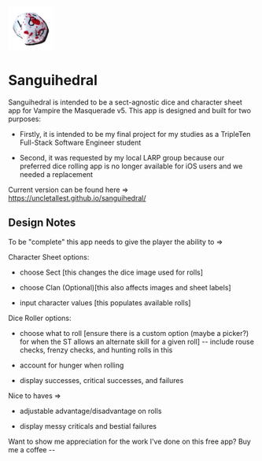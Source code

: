 <img title="sanguihedral" src="./public/sanguihedral.png" alt="bloody ten-sided die" width="91" data-align="center">

# Sanguihedral

Sanguihedral is intended to be a sect-agnostic dice and character sheet app for Vampire the Masquerade v5. This app is designed and built for two purposes:

- Firstly, it is intended to be my final project for my studies as a TripleTen Full-Stack Software Engineer student

- Second, it was requested by my local LARP group because our preferred dice rolling app is no longer available for iOS users and we needed a replacement

Current version can be found here => https://uncletallest.github.io/sanguihedral/

## Design Notes

To be "complete" this app needs to give the player the ability to =>

Character Sheet options:

- choose Sect [this changes the dice image used for rolls]

- choose Clan (Optional)[this also affects images and sheet labels]

- input character values [this populates available rolls]

Dice Roller options:

- choose what to roll [ensure there is a custom option (maybe a picker?) for when the ST allows an alternate skill for a given roll] -- include rouse checks, frenzy checks, and hunting rolls in this

- account for hunger when rolling

- display successes, critical successes, and failures

Nice to haves =>

- adjustable advantage/disadvantage on rolls

- display messy criticals and bestial failures

Want to show me appreciation for the work I've done on this free app?
Buy me a coffee --
